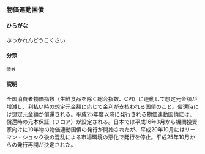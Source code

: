 <div style="display:none;">

## [あ行](securities-terms?id=あ行)
## [か行](securities-terms?id=か行)
## [さ行](securities-terms?id=さ行)
## [た行](securities-terms?id=た行)
## [な行](securities-terms?id=な行)
## [は行](securities-terms?id=は行)

</div>

### 物価連動国債

#### ひらがな

ぶっかれんどうこくさい

#### 分類

`債券`

#### 説明

全国消費者物価指数（生鮮食品を除く総合指数、CPI）に連動して想定元金額が増減し、利払い時の想定元金額に応じて金利が支払われる国債のこと。償還時には想定元金額が償還される。平成25年度以降に発行される物価連動国債には、償還時の元本保証（フロア）が設定される。日本では平成16年3月から機関投資家向けに10年物の物価連動国債の発行が開始されたが、平成20年10月にはリーマン・ショック後の混乱による市場環境の悪化で発行を停止。平成25年10月からの発行再開が決定された。

<div style="display:none;">

## [ま行](securities-terms?id=ま行)
## [や行](securities-terms?id=や行)
## [ら行](securities-terms?id=ら行)
## [わ行](securities-terms?id=わ行)
## [英数字・記号](securities-terms?id=英数字・記号)

</div>

